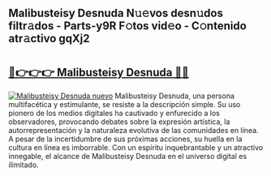 ## Malibusteisy Desnuda N𝚞𝚎vos desn𝚞dos filtr𝚊dos - Parts-y9R F𝚘tos vid𝚎o - C𝚘ntenido atr𝚊ctivo gqXj2

# <h2><a href="http://mb0u9ii.tromn.icu/?c=Malibusteisy+Desnuda">🔗👉👉👉 Malibusteisy Desnuda 🔗🔗</a></h2>

[![Malibusteisy Desnuda nuevo](https://i.imgur.com/pEAQMta.gif)](http://mb0u9ii.tromn.icu/?c=Malibusteisy+Desnuda)
Malibusteisy Desnuda, una persona multifacética y estimulante, se resiste a la descripción simple. Su uso pionero de los medios digitales ha cautivado y enfurecido a los observadores, provocando debates sobre la expresión artística, la autorrepresentación y la naturaleza evolutiva de las comunidades en línea. A pesar de la incertidumbre de sus próximas acciones, su huella en la cultura en línea es imborrable. Con un espíritu inquebrantable y un atractivo innegable, el alcance de Malibusteisy Desnuda en el universo digital es ilimitado.
